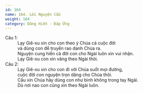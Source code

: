 ```yaml
---
id: 164
name: 164. Lời Nguyện Cầu
weight: 164
category: Dâng Hiến - Đáp Ứng
---
```

<dl><dt>Câu 1:</dt><dd data-verse="1">Lạy Giê-xu xin cho con theo ý Chúa cả cuộc đời <br/>và dùng con để truyền rao danh Chúa ra. <br/>Nguyện cung hiến cả đời con cho Ngài luôn xin vui nhận. <br/>Lạy Giê-xu con xin vâng theo Ngài thôi. </dd><dt>Câu 2:</dt><dd data-verse="2">Lạy Giê-xu xin cho con đi với Chúa suốt mọi đường, <br/>cuộc đời con nguyện trọn dâng cho Chúa thôi. <br/>Cầu xin Chúa hãy dùng con như bình không trong tay Ngài. <br/>Dù nơi nao con cũng xin theo Ngài luôn. </dd></dl>
